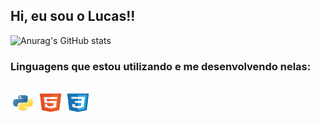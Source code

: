 ## Hi, eu sou o Lucas!!


![Anurag's GitHub stats](https://github-readme-stats.vercel.app/api?username=luucM&show_icons=true&theme=tokyonight)

<h3>Linguagens que estou utilizando e me desenvolvendo nelas:</h3>
<div style="display: inline_block"><br>
           
 
 <img align="center" alt="Rafa-Python" height="30" width="40" src="https://raw.githubusercontent.com/devicons/devicon/master/icons/python/python-original.svg">
 <img align="center" alt="Rafa-HTML" height="30" width="40" src="https://raw.githubusercontent.com/devicons/devicon/master/icons/html5/html5-original.svg">
 <img align="center" alt="Rafa-CSS" height="30" width="40" src="https://raw.githubusercontent.com/devicons/devicon/master/icons/css3/css3-original.svg">
<div/>

##
